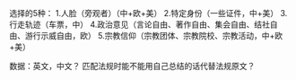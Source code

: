 
选择的5种：
1.人脸（旁观者）（中+欧+美）
2.特定身份（一些证件，中+美）
3.行走轨迹（车票，中）
4.政治意见（言论自由、著作自由、集会自由、结社自由、游行示威自由，欧）
5.宗教信仰（宗教团体、宗教院校、宗教活动，中+欧+美）

数据：英文，中文？
匹配法规时能不能用自己总结的话代替法规原文？
